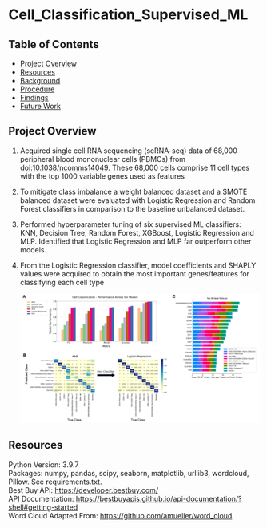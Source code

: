 # Cell_Classification_Supervised_ML

## Table of Contents
* [Project Overview](#Project-Overview)
* [Resources](#Resources)
* [Background](#Background)
* [Procedure](#Procedure)
* [Findings](#Findings)
* [Future Work](#Future-Work)

## Project Overview

1. Acquired single cell RNA sequencing (scRNA-seq) data of 68,000 peripheral blood mononuclear cells (PBMCs) from [doi:10.1038/ncomms14049](https://www.nature.com/articles/ncomms14049). These 68,000 cells comprise 11 cell types with the top 1000 variable genes used as features
2. To mitigate class imbalance a weight balanced dataset and a SMOTE balanced dataset were evaluated with Logistic Regression and Random Forest classifiers in comparison to the baseline unbalanced dataset.  
3. Performed hyperparameter tuning of six supervised ML classifiers: KNN, Decision Tree, Random Forest, XGBoost, Logistic Regression and MLP. Identified that Logistic Regression and MLP far outperform other models. 
4. From the Logistic Regression classifier, model coefficients and SHAPLY values were acquired to obtain the most important genes/features for classifying each cell type

  
   ![alt text](https://github.com/MSlobody/Cell_Classification_Supervised_ML/blob/main/Data/project_overview.PNG)
   
## Resources
Python Version: 3.9.7\
Packages: numpy, pandas, scipy, seaborn, matplotlib, urllib3, wordcloud, Pillow. See requirements.txt.\
Best Buy API: https://developer.bestbuy.com/  \
API Documentation: https://bestbuyapis.github.io/api-documentation/?shell#getting-started  \
Word Cloud Adapted From:  https://github.com/amueller/word_cloud  

